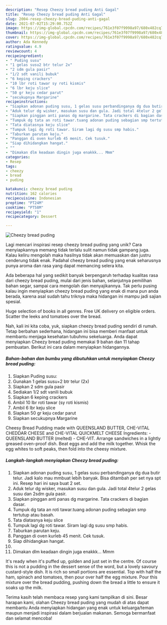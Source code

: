 ```yaml
---
description: "Resep Cheezy bread puding Anti Gagal"
title: "Resep Cheezy bread puding Anti Gagal"
slug: 2004-resep-cheezy-bread-puding-anti-gagal
date: 2021-07-02T15:29:00.752Z
image: https://img-global.cpcdn.com/recipes/761e3f07f9998a97/680x482cq70/cheezy-bread-puding-foto-resep-utama.jpg
thumbnail: https://img-global.cpcdn.com/recipes/761e3f07f9998a97/680x482cq70/cheezy-bread-puding-foto-resep-utama.jpg
cover: https://img-global.cpcdn.com/recipes/761e3f07f9998a97/680x482cq70/cheezy-bread-puding-foto-resep-utama.jpg
author: Ada Kennedy
ratingvalue: 4.9
reviewcount: 4
recipeingredient:
- " Puding susu"
- "1 gelas susu2 btr telur 2x"
- "2 sdm gula pasir"
- "1/2 sdt vanili bubuk"
- "6 keping crackers"
- "10 lbr roti tawar sy roti kismis"
- "6 lbr keju slice"
- "50 gr keju cedar parut"
- "secukupnya Margarine"
recipeinstructions:
- "Siapkan adonan puding susu, 1 gelas susu perbandinganya dg dua butir telur. Jadi kalo mau mmbuat lebih banyak. Bisa ditambah per set nya spt ini. Resep hari ini saya buat 2 set."
- "Aduk telur dg wisker, masukan susu dan gula. Jadi total 4telur 2 gelas susu dan 2sdm gula pasir."
- "Siapkan pinggan anti panas dg margarine. Tata crackers di bagian dasar."
- "Tumpuk dg tata an roti tawar.tuang adonan puding sebagian smp tertutup atau basah."
- "Tata diatasnya keju slice"
- "Tumpuk lagi dg roti tawar. Siram lagi dg susu smp habis."
- "Taburkan parutan keju."
- "Panggan di oven kurleb 45 menit. Cek tusuk."
- "Siap dihidangkan hangat."
- ""
- "Dimakan dlm keadaan dingin juga enakkk... Mmm"
categories:
- Resep
tags:
- cheezy
- bread
- puding

katakunci: cheezy bread puding 
nutrition: 162 calories
recipecuisine: Indonesian
preptime: "PT24M"
cooktime: "PT58M"
recipeyield: "1"
recipecategory: Dessert

---
```



![Cheezy bread puding](https://img-global.cpcdn.com/recipes/761e3f07f9998a97/680x482cq70/cheezy-bread-puding-foto-resep-utama.jpg)

Lagi mencari inspirasi resep cheezy bread puding yang unik? Cara menyiapkannya memang tidak terlalu sulit namun tidak gampang juga. Kalau keliru mengolah maka hasilnya tidak akan memuaskan dan justru cenderung tidak enak. Padahal cheezy bread puding yang enak seharusnya punya aroma dan rasa yang dapat memancing selera kita.

Ada beberapa hal yang sedikit banyak berpengaruh terhadap kualitas rasa dari cheezy bread puding, mulai dari jenis bahan, selanjutnya pemilihan bahan segar, sampai cara mengolah dan menyajikannya. Tak perlu pusing kalau ingin menyiapkan cheezy bread puding yang enak di mana pun anda berada, karena asal sudah tahu triknya maka hidangan ini mampu jadi sajian spesial.

Huge selection of books in all genres. Free UK delivery on eligible orders. Scatter the leeks and tomatoes over the bread.


Nah, kali ini kita coba, yuk, siapkan cheezy bread puding sendiri di rumah. Tetap berbahan sederhana, hidangan ini bisa memberi manfaat untuk membantu menjaga kesehatan tubuhmu sekeluarga. Anda dapat menyiapkan Cheezy bread puding memakai 9 bahan dan 11 tahap pembuatan. Berikut ini cara dalam menyiapkan hidangannya.

<!--inarticleads1-->

##### Bahan-bahan dan bumbu yang dibutuhkan untuk menyiapkan Cheezy bread puding:

1. Siapkan  Puding susu:
1. Gunakan 1 gelas susu+2 btr telur (2x)
1. Siapkan 2 sdm gula pasir
1. Sediakan 1/2 sdt vanili bubuk
1. Siapkan 6 keping crackers
1. Ambil 10 lbr roti tawar (sy roti kismis)
1. Ambil 6 lbr keju slice
1. Siapkan 50 gr keju cedar parut
1. Siapkan secukupnya Margarine


Cheesy Bread Pudding made with QUEENSLAND BUTTER, CHE-VITAL CHEDDAR CHEESE and CHE-VITAL QUICKMELT CHEESE Ingredients: - QUEENSLAND BUTTER (melted) - CHE-VIT. Arrange sandwiches in a lightly greased oven-proof dish. Beat eggs and add the milk together. Whisk the egg whites to soft peaks, then fold into the cheesy mixture. 

<!--inarticleads2-->

##### Langkah-langkah menyiapkan Cheezy bread puding:

1. Siapkan adonan puding susu, 1 gelas susu perbandinganya dg dua butir telur. Jadi kalo mau mmbuat lebih banyak. Bisa ditambah per set nya spt ini. Resep hari ini saya buat 2 set.
1. Aduk telur dg wisker, masukan susu dan gula. Jadi total 4telur 2 gelas susu dan 2sdm gula pasir.
1. Siapkan pinggan anti panas dg margarine. Tata crackers di bagian dasar.
1. Tumpuk dg tata an roti tawar.tuang adonan puding sebagian smp tertutup atau basah.
1. Tata diatasnya keju slice
1. Tumpuk lagi dg roti tawar. Siram lagi dg susu smp habis.
1. Taburkan parutan keju.
1. Panggan di oven kurleb 45 menit. Cek tusuk.
1. Siap dihidangkan hangat.
1. 
1. Dimakan dlm keadaan dingin juga enakkk... Mmm


It&#39;s ready when it&#39;s puffed up, golden and just set in the centre. Of course this is not a pudding in the dessert sense of the word, but a lovely savoury custard-style dish. It is rich so small portions are essential. Top with half the ham, spinach and tomatoes, then pour over half the egg mixture. Pour this mixture over the bread pudding, pushing down the bread a little to ensure it soaks up the milk. 

Terima kasih telah membaca resep yang kami tampilkan di sini. Besar harapan kami, olahan Cheezy bread puding yang mudah di atas dapat membantu Anda menyiapkan hidangan yang enak untuk keluarga/teman maupun menjadi inspirasi dalam berjualan makanan. Semoga bermanfaat dan selamat mencoba!
